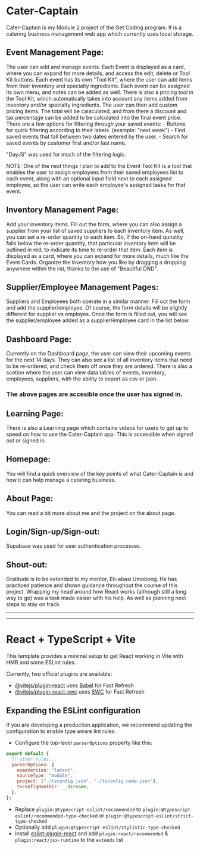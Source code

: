 # Cater-Captain

Cater-Captain is my Module 2 project of the Get Coding program. It is a catering business management web app which currently uses local storage.

## Event Management Page:

The user can add and manage events.
Each Event is displayed as a card, where you can expand for more details, and access the edit, delete or Tool Kit buttons.
Each event has its own "Tool Kit", where the user can add items from their inventory and specialty ingredients. Each event can be assigned its own menu, and notes can be added as well.
There is also a pricing tool in the Tool Kit, which automatically takes into account any items added from inventory and/or
specialty ingredients. The user can then add custom pricing items. The total will be calaculated, and from there a discount and tax percentage can be added to be calculated into the final event price.
There are a few options for filtering through your saved events: - Buttons for quick filtering according to their labels. (example: "next week") - Find saved events that fall between two dates entered by the user. - Search for saved events by customer first and/or last name.

"DayJS" was used for much of the filtering logic.

NOTE:
One of the next things I plan to add to the Event Tool Kit is a tool that enables the user to assign employees from their saved employees list to each event, along with an optional input field next to each assigned employee, so the user can write each employee's assigned tasks for that event.

## Inventory Management Page:

Add your inventory items. Fill out the form, where you can also assign a supplier from your list of saved suppliers to each inventory item. As well, you can set a re-order quantity to each item. So, if the on-hand qunatity falls below the
re-order quantity, that particular inventory item will be outlined in red, to indicate its time to re-order that item.
Each item is displayed as a card, where you can expand for more details, much like the Event Cards.
Organize the inventory how you like by dragging a dropping anywhere within the list, thanks to the use of "Beautiful DND".

## Supplier/Employee Management Pages:

Suppliers and Employees both operate in a similar manner. Fill out the form and add the supplier/employee. Of course, the form details will be slightly different for supplier vs employes. Once the form is filled out, you will see the supplier/employee added as a supplier/employee card in the list below.

## Dashboard Page:

Currently on the Dashboard page, the user can view their upcoming events for the next 14 days. They can also see a list of all inventory items that need to be re-ordered, and check them off once they are ordered. There is also a scetion where the user can view data tables of events, inventory, employees, suppliers, with the ability to export as csv or json.

### The above pages are accesible once the user has signed in.

## Learning Page:

There is also a Learning page which contains videos for users to get up to speed on how to use the Cater-Captain app. This is accessible when signed out or signed in.

## Homepage:

You will find a quick overview of the key points of what Cater-Captain is and how it can help manage a catering business.

## About Page:

You can read a bit more about me and the project on the about page.

## Login/Sign-up/Sign-out:

Supabase was used for user authentication processes.

## Shout-out:

Gratitude is to be extended to my mentor, Eti-abasi Umobong. He has practiced patience and shown guidance throughout the course of this project. Wrapping my head around how React works (although still a long way to go) was a task made easier with his help. As well as planning next steps to stay on track.

---

---

# React + TypeScript + Vite

This template provides a minimal setup to get React working in Vite with HMR and some ESLint rules.

Currently, two official plugins are available:

- [@vitejs/plugin-react](https://github.com/vitejs/vite-plugin-react/blob/main/packages/plugin-react/README.md) uses [Babel](https://babeljs.io/) for Fast Refresh
- [@vitejs/plugin-react-swc](https://github.com/vitejs/vite-plugin-react-swc) uses [SWC](https://swc.rs/) for Fast Refresh

## Expanding the ESLint configuration

If you are developing a production application, we recommend updating the configuration to enable type aware lint rules:

- Configure the top-level `parserOptions` property like this:

```js
export default {
  // other rules...
  parserOptions: {
    ecmaVersion: "latest",
    sourceType: "module",
    project: ["./tsconfig.json", "./tsconfig.node.json"],
    tsconfigRootDir: __dirname,
  },
};
```

- Replace `plugin:@typescript-eslint/recommended` to `plugin:@typescript-eslint/recommended-type-checked` or `plugin:@typescript-eslint/strict-type-checked`
- Optionally add `plugin:@typescript-eslint/stylistic-type-checked`
- Install [eslint-plugin-react](https://github.com/jsx-eslint/eslint-plugin-react) and add `plugin:react/recommended` & `plugin:react/jsx-runtime` to the `extends` list

